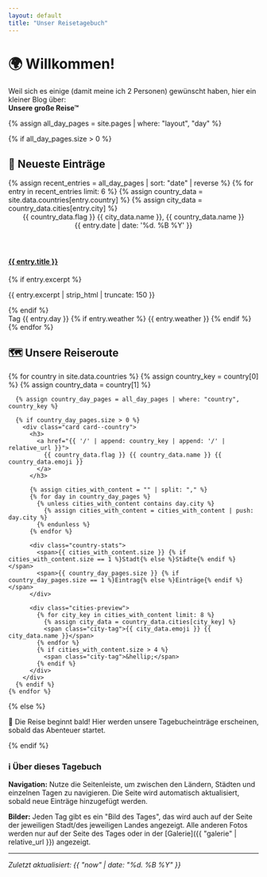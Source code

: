 ```yaml
---
layout: default
title: "Unser Reisetagebuch"
---
```


<div class="page-header">
  <h1>🌍 Willkommen!</h1>
  <p class="lead">Weil sich es einige (damit meine ich 2 Personen) gewünscht haben, hier ein kleiner Blog über: <br><strong> Unsere große Reise™</strong></p>
</div>

{% assign all_day_pages = site.pages | where: "layout", "day" %}

{% if all_day_pages.size > 0 %}

  <h2>📖 Neueste Einträge</h2>

  <div class="grid grid--entries">
    {% assign recent_entries = all_day_pages | sort: "date" | reverse %}
    {% for entry in recent_entries limit: 6 %}
      {% assign country_data = site.data.countries[entry.country] %}
      {% assign city_data = country_data.cities[entry.city] %}
      <article class="card card--entry">
        <header>
          <div class="entry-location">{{ country_data.flag }} {{ city_data.name }}, {{ country_data.name }}</div>
          <time datetime="{{ entry.date | date: '%Y-%m-%d' }}">{{ entry.date | date: '%d. %B %Y' }}</time>
        </header>
        <h4><a href="{{ entry.url | relative_url }}">{{ entry.title }}</a></h4>
        {% if entry.excerpt %}
          <p>{{ entry.excerpt | strip_html | truncate: 150 }}</p>
        {% endif %}
        <footer>
          <span class="badge badge--primary">Tag {{ entry.day }}</span>
          {% if entry.weather %}
            <span class="badge badge--weather">{{ entry.weather }}</span>
          {% endif %}
        </footer>
      </article>
    {% endfor %}
  </div>
  <h2>🗺️ Unsere Reiseroute</h2>

  <div class="grid grid--countries">
    {% for country in site.data.countries %}
      {% assign country_key = country[0] %}
      {% assign country_data = country[1] %}

      {% assign country_day_pages = all_day_pages | where: "country", country_key %}

      {% if country_day_pages.size > 0 %}
        <div class="card card--country">
          <h3>
            <a href="{{ '/' | append: country_key | append: '/' | relative_url }}">
              {{ country_data.flag }} {{ country_data.name }} {{ country_data.emoji }}
            </a>
          </h3>

          {% assign cities_with_content = "" | split: "," %}
          {% for day in country_day_pages %}
            {% unless cities_with_content contains day.city %}
              {% assign cities_with_content = cities_with_content | push: day.city %}
            {% endunless %}
          {% endfor %}

          <div class="country-stats">
            <span>{{ cities_with_content.size }} {% if cities_with_content.size == 1 %}Stadt{% else %}Städte{% endif %}</span>
            <span>{{ country_day_pages.size }} {% if country_day_pages.size == 1 %}Eintrag{% else %}Einträge{% endif %}</span>
          </div>

          <div class="cities-preview">
            {% for city_key in cities_with_content limit: 8 %}
              {% assign city_data = country_data.cities[city_key] %}
              <span class="city-tag">{{ city_data.emoji }} {{ city_data.name }}</span>
            {% endfor %}
            {% if cities_with_content.size > 4 %}
              <span class="city-tag">&hellip;</span>
            {% endif %}
          </div>
        </div>
      {% endif %}
    {% endfor %}

  </div>
{% else %}

  <div class="no-entries">
    <p>🚀 Die Reise beginnt bald! Hier werden unsere Tagebucheinträge erscheinen, sobald das Abenteuer startet.</p>
  </div>

{% endif %}

### ℹ️ Über dieses Tagebuch

**Navigation:** Nutze die Seitenleiste, um zwischen den Ländern, Städten und einzelnen Tagen zu navigieren. Die Seite wird automatisch aktualisiert, sobald neue Einträge hinzugefügt werden.

**Bilder:** Jeden Tag gibt es ein "Bild des Tages", das wird auch auf der Seite der jeweiligen Stadt/des jeweiligen Landes angezeigt. Alle anderen Fotos werden nur auf der Seite des Tages oder in der [Galerie]({{ "galerie" | relative_url }}) angezeigt.

---

_Zuletzt aktualisiert: {{ "now" | date: "%d. %B %Y" }}_
